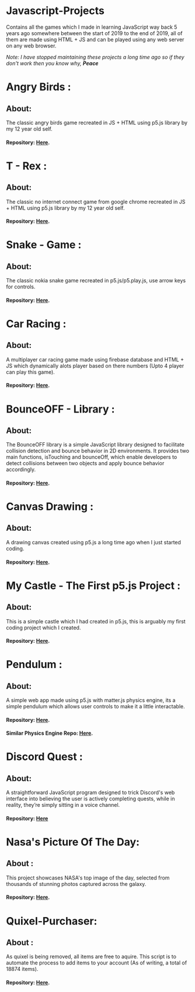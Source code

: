 # Javascript-Projects
Contains all the games which I made in learning JavaScript way back 5 years ago somewhere between the start of 2019 to the end of 2019, all of them are made using HTML + JS and can be played using any web server on any web browser.

_Note: I have stopped maintaining these projects a long time ago so if they don't work then you know why, **Peace**_

# Angry Birds :
## About:

 The classic angry birds game recreated in JS + HTML using p5.js library by my 12 year old self.

 #### Repository: [Here](https://github.com/SpoiledUnknown/Javascript-Games/tree/Angry-Birds).

# T - Rex :
## About:

 The classic no internet connect game from google chrome recreated in JS + HTML using p5.js library by my 12 year old self.

 #### Repository: [Here](https://github.com/SpoiledUnknown/Javascript-Games/tree/T-Rex).

 # Snake - Game :
## About:

 The classic nokia snake game recreated in p5.js/p5.play.js, use arrow keys for controls.

 #### Repository: [Here](https://github.com/SpoiledUnknown/Javascript-Games/tree/Snake).

 # Car Racing :
## About:
A multiplayer car racing game made using firebase database and HTML + JS which dynamically alots player based on there numbers (Upto 4 player can play this game).

 #### Repository: [Here](https://github.com/SpoiledUnknown/Javascript-Games/tree/Multiplayer-Car-Racing).

  # BounceOFF - Library :
## About:
The BounceOFF library is a simple JavaScript library designed to facilitate collision detection and bounce behavior in 2D environments. It provides two main functions, isTouching and bounceOff, which enable developers to detect collisions between two objects and apply bounce behavior accordingly.

 #### Repository: [Here](https://github.com/SpoiledUnknown/Javascript-Games/tree/BounceOff-IsTouching).

   # Canvas Drawing :
## About:
A drawing canvas created using p5.js a long time ago when I just started coding.

 #### Repository: [Here](https://github.com/SpoiledUnknown/Javascript-Games/tree/Canvas-Drawing).

# My Castle - The First p5.js Project :
## About:
This is a simple castle which I had created in p5.js, this is arguably my first coding project which I created.

 #### Repository: [Here](https://github.com/SpoiledUnknown/Javascript-Games/tree/Castle).

 # Pendulum :
## About:
A simple web app made using p5.js with matter.js physics engine, its a simple pendulum which allows user controls to make it a little interactable.

 #### Repository: [Here](https://github.com/SpoiledUnknown/Javascript-Games/tree/Pendulum).
 #### Similar Physics Engine Repo: [Here](https://github.com/SpoiledUnknown/Javascript-Games/tree/Toppling-Boxes).

# Discord Quest :
## About:
 A straightforward JavaScript program designed to trick Discord's web interface into believing the user is actively completing quests, while in reality, they’re simply sitting in a voice channel.

 #### Repository: [Here](https://github.com/SpoiledUnknown/Javascript-Projects/tree/Discord-Quest)

 # Nasa's Picture Of The Day:
 ## About : 
 This project showcases NASA's top image of the day, selected from thousands of stunning photos captured across the galaxy.

 #### Repository: [Here](https://github.com/SpoiledUnknown/Javascript-Projects/tree/Nasa-POTD).

  # Quixel-Purchaser:
 ## About : 
 As quixel is being removed, all items are free to aquire. This script is to automate the process to add items to your account (As of writing, a total of 18874 items).

 #### Repository: [Here](https://github.com/SpoiledUnknown/Javascript-Projects/tree/Quixel-Purchaser).
